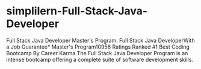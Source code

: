 # simplilern-Full-Stack-Java-Developer
Full Stack Java Developer Master's Program. Full Stack Java DeveloperWith a Job Guarantee* Master's Program10956 Ratings Ranked #1 Best Coding Bootcamp By Career Karma The Full Stack Java Developer Program is an intense bootcamp offering a complete suite of software development skills.
